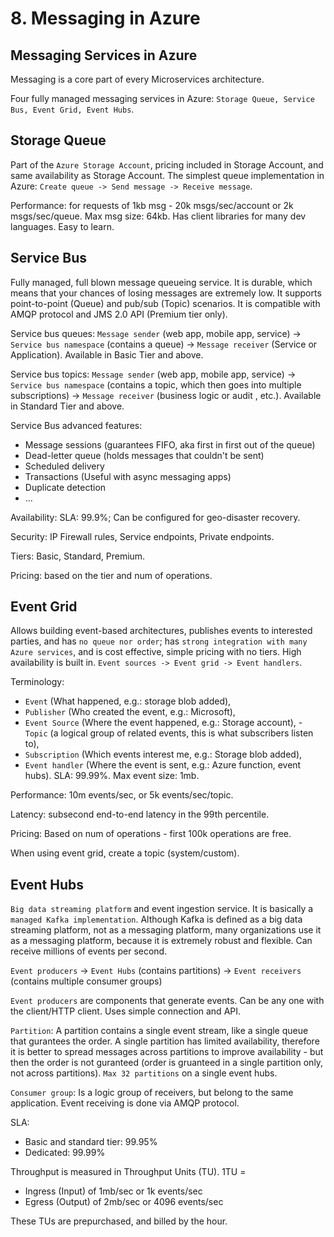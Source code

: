 # 8. Messaging in Azure

## Messaging Services in Azure
Messaging is a core part of every Microservices architecture.

Four fully managed messaging services in Azure: `Storage Queue, Service Bus, Event Grid, Event Hubs`. 

## Storage Queue
Part of the `Azure Storage Account`, pricing included in Storage Account, and same availability as Storage Account. The simplest queue implementation in Azure: `Create queue -> Send message -> Receive message`. 

Performance: for requests of 1kb msg - 20k msgs/sec/account or 2k msgs/sec/queue. Max msg size: 64kb. Has client libraries for many dev languages. Easy to learn.

## Service Bus
Fully managed, full blown message queueing service. It is durable, which means that your chances of losing messages are extremely low. It supports point-to-point (Queue) and pub/sub (Topic) scenarios. It is compatible with AMQP protocol and JMS 2.0 API (Premium tier only).

Service bus queues: `Message sender` (web app, mobile app, service) -> `Service bus namespace` (contains a queue) -> `Message receiver` (Service or Application). Available in Basic Tier and above. 

Service bus topics: `Message sender` (web app, mobile app, service) -> `Service bus namespace` (contains a topic, which then goes into multiple subscriptions) -> `Message receiver` (business logic or audit , etc.).  Available in Standard Tier and above. 

Service Bus advanced features: 
- Message sessions (guarantees FIFO, aka first in first out of the queue)
- Dead-letter queue (holds messages that couldn't be sent)
- Scheduled delivery 
- Transactions (Useful with async messaging apps)
- Duplicate detection
- ...

Availability: SLA: 99.9%; Can be configured for geo-disaster recovery. 

Security: IP Firewall rules, Service endpoints, Private endpoints. 

Tiers: Basic, Standard, Premium. 

Pricing: based on the tier and num of operations. 


## Event Grid
Allows building event-based architectures, publishes events to interested parties, and has `no queue nor order`; has `strong integration with many Azure services`, and is cost effective, simple pricing with no tiers. High availability is built in. `Event sources -> Event grid -> Event handlers`. 

Terminology: 
- `Event` (What happened, e.g.: storage blob added), 
- `Publisher` (Who created the event, e.g.: Microsoft), 
- `Event Source` (Where the event happened, e.g.: Storage account), - `Topic` (a logical group of related events, this is what subscribers listen to), 
- `Subscription` (Which events interest me, e.g.: Storage blob added),
- `Event handler` (Where the event is sent, e.g.: Azure function, event hubs). SLA: 99.99%. Max event size: 1mb. 

Performance: 10m events/sec, or 5k events/sec/topic. 

Latency: subsecond end-to-end latency in the 99th percentile. 

Pricing: Based on num of operations - first 100k operations are free. 

When using event grid, create a topic (system/custom). 

## Event Hubs
`Big data streaming platform` and event ingestion service. It is basically a `managed Kafka implementation`. Although Kafka is defined as a big data streaming platform, not as a messaging platform, many organizations use it as a messaging platform, because it is extremely robust and flexible. Can receive millions of events per second. 

`Event producers` -> `Event Hubs` (contains partitions) -> `Event receivers` (contains multiple consumer groups)

`Event producers` are components that generate events. Can be any one with the client/HTTP client. Uses simple connection and API. 

`Partition`: A partition contains a single event stream, like a single queue that gurantees the order. A single partition has limited availability, therefore it is better to spread messages across partitions to improve availability - but then the order is not guranteed (order is gruanteed in a single partition only, not across partitions). `Max 32 partitions` on a single  event hubs. 

`Consumer group`: Is a logic group of receivers, but belong to the same application. Event receiving is done via AMQP protocol. 

SLA: 
- Basic and standard tier: 99.95%
- Dedicated: 99.99%

Throughput is measured in Throughput Units (TU). 1TU = 
- Ingress (Input) of 1mb/sec or 1k events/sec
- Egress (Output) of 2mb/sec or 4096 events/sec

These TUs are prepurchased, and billed by the hour. 


